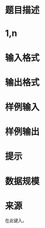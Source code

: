 

# 题目描述



# 1,n



# 输入格式



# 输出格式



# 样例输入



# 样例输出



# 提示



# 数据规模



# 来源


<p>
在此键入。
</p>
